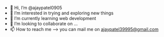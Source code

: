 - 👋 Hi, I’m @ajaypatel0905
- 👀 I’m interested in trying and exploring new things
- 🌱 I’m currently learning web development 
- 💞️ I’m looking to collaborate on ...
- 📫 How to reach me --> you can mail me on ajaypatel39995@gmail.com

<!---
ajaypatel0905/ajaypatel0905 is a ✨ special ✨ repository because its `README.md` (this file) appears on your GitHub profile.
You can click the Preview link to take a look at your changes.
--->
